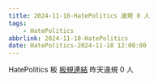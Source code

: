 ```yaml
---
title: 2024-11-18-HatePolitics 違規 0 人
tags:
    - HatePolitics
abbrlink: 2024-11-18-HatePolitics
date: HatePolitics-2024-11-18 12:00:00
---
```

HatePolitics 板 [板規連結](https://www.ptt.cc/bbs/HatePolitics/M.1617115262.A.D60.html)
昨天違規 0 人

